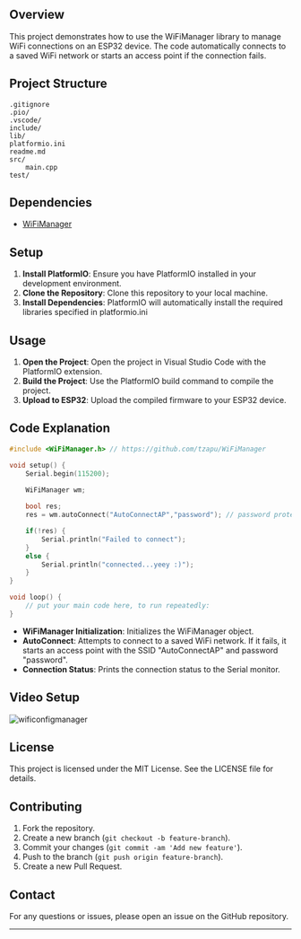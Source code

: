 ## Overview

This project demonstrates how to use the WiFiManager library to manage WiFi connections on an ESP32 device. The code automatically connects to a saved WiFi network or starts an access point if the connection fails.

## Project Structure

```
.gitignore
.pio/
.vscode/
include/
lib/
platformio.ini
readme.md
src/
    main.cpp
test/
```

## Dependencies

- [WiFiManager](https://github.com/tzapu/WiFiManager)

## Setup

1. **Install PlatformIO**: Ensure you have PlatformIO installed in your development environment.
2. **Clone the Repository**: Clone this repository to your local machine.
3. **Install Dependencies**: PlatformIO will automatically install the required libraries specified in platformio.ini


## Usage

1. **Open the Project**: Open the project in Visual Studio Code with the PlatformIO extension.
2. **Build the Project**: Use the PlatformIO build command to compile the project.
3. **Upload to ESP32**: Upload the compiled firmware to your ESP32 device.

## Code Explanation




```cpp
#include <WiFiManager.h> // https://github.com/tzapu/WiFiManager

void setup() {
    Serial.begin(115200);
    
    WiFiManager wm;

    bool res;
    res = wm.autoConnect("AutoConnectAP","password"); // password protected AP

    if(!res) {
        Serial.println("Failed to connect");
    } 
    else {
        Serial.println("connected...yeey :)");
    }
}

void loop() {
    // put your main code here, to run repeatedly:   
}
```

- **WiFiManager Initialization**: Initializes the WiFiManager object.
- **AutoConnect**: Attempts to connect to a saved WiFi network. If it fails, it starts an access point with the SSID "AutoConnectAP" and password "password".
- **Connection Status**: Prints the connection status to the Serial monitor.


## Video Setup
![wificonfigmanager](https://github.com/user-attachments/assets/74fed3ce-6c39-42f8-ba68-45ed38329d0a)


## License

This project is licensed under the MIT License. See the LICENSE file for details.

## Contributing

1. Fork the repository.
2. Create a new branch (`git checkout -b feature-branch`).
3. Commit your changes (`git commit -am 'Add new feature'`).
4. Push to the branch (`git push origin feature-branch`).
5. Create a new Pull Request.

## Contact

For any questions or issues, please open an issue on the GitHub repository.

---